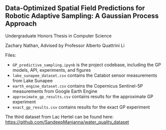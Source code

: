 ## Data-Optimized Spatial Field Predictions for Robotic Adaptive Sampling: A Gaussian Process Approach

Undergraduate Honors Thesis in Computer Science

Zachary Nathan, Advised by Professor Alberto Quattrini Li

Files:
- `GP_predictive_sampling.ipynb` is the project codebase, including the GP models, API, experiments, and figures
- `lake_sunapee_dataset.csv` contains the Catabot sensor measurements from Lake Sunapee
- `earth_engine_dataset.csv` contains the Copernicus Sentinel-5P measurements from Google Earth Engine
- `approximate_gp_results.csv` contains results for the approximate GP experiment
- `exact_gp_results.csv` contains results for the exact GP experiment

The third dataset from Lac Hertel can be found here: https://github.com/SandeepManjanna/water_quality_dataset
